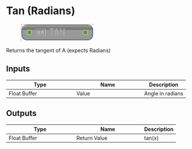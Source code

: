 # Tan (Radians)

<div align="left" data-full-width="false">

<figure><img src="Tan_(Radians).png" alt=""><figcaption></figcaption></figure>

</div>

Returns the tangent of A (expects Radians)

## Inputs

<table>
<thead><tr><th width="170">Type</th><th width="170">Name</th><th>Description</th></tr></thead>
<tbody>
<tr><td>Float Buffer</td><td>Value</td><td>Angle in radians</td></tr>
</tbody>
</table>

## Outputs

<table>
<thead><tr><th width="170">Type</th><th width="170">Name</th><th>Description</th></tr></thead>
<tbody>
<tr><td>Float Buffer</td><td>Return Value</td><td>tan(x)</td></tr>
</tbody>
</table>